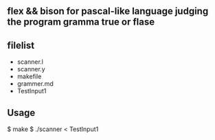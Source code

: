 ## flex && bison for pascal-like language judging the program gramma true or flase

## filelist

- scanner.l
- scanner.y
- makefile
- grammer.md
- TestInput1

## Usage

$ make
$ ./scanner < TestInput1
